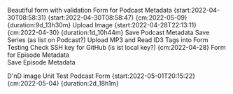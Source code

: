 Beautiful form with validation
Form for Podcast Metadata   {start:2022-04-30T08:58:31} {start:2022-04-30T08:58:47} {cm:2022-05-09} {duration:9d_13h30m}
Upload Image {start:2022-04-28T22:13:11} {cm:2022-04-30} {duration:1d_10h44m}
Save Podcast Metadata
Save Series (as list on Podcast?)
Upload MP3 and Read ID3 Tags into Form
Testing
Check SSH key for GitHub (is ist local key?) {cm:2022-04-28}
Form for Episode Metadata  
Save Episode Metadata  

D'nD image
Unit Test Podcast Form  {start:2022-05-01T20:15:22} {cm:2022-05-04} {duration:2d_18h1m}